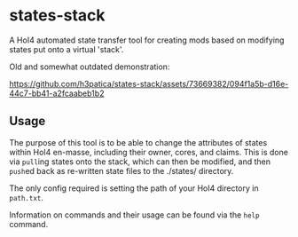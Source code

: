 # states-stack
A HoI4 automated state transfer tool for creating mods based on modifying states put onto a virtual 'stack'. 

Old and somewhat outdated demonstration:

https://github.com/h3patica/states-stack/assets/73669382/094f1a5b-d16e-44c7-bb41-a2fcaabeb1b2


## Usage
The purpose of this tool is to be able to change the attributes of states within HoI4 en-masse, including their owner, cores, and claims. This is done via `pull`ing states onto the stack, which can then be modified, and then `push`ed back as re-written state files to the ./states/ directory.

The only config required is setting the path of your HoI4 directory in `path.txt`.

Information on commands and their usage can be found via the `help` command.
